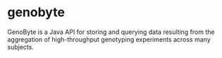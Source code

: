 # genobyte

GenoByte is a Java API for storing and querying data resulting from the aggregation of high-throughput genotyping experiments across many subjects.
